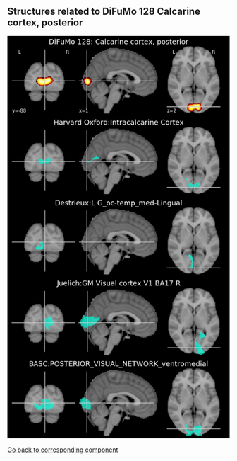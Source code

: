 


## Structures related to DiFuMo 128 Calcarine cortex, posterior

![72](72.jpg "Structures related to DiFuMo 128 Calcarine cortex, posterior")

[Go back to corresponding component](https://parietal-inria.github.io/DiFuMo/128/html/72.html)